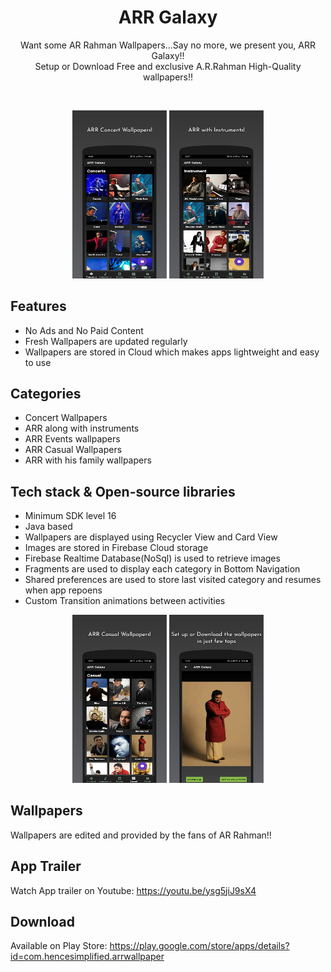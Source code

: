 <h1 align="center">ARR Galaxy</h1>

<p align="center">  
Want some AR Rahman Wallpapers...Say no more, we present you, ARR Galaxy!!</br>
Setup or Download Free and exclusive A.R.Rahman High-Quality wallpapers!!</br>
</p>
</br>

<p align="center">
  <img src="https://raw.githubusercontent.com/praveen05git/ArrGalaxy/master/screenshots/Arr1.png" width="30%" />
  <img src="https://raw.githubusercontent.com/praveen05git/ArrGalaxy/master/screenshots/Arr2.png" width="30%"/>
</p>

## Features
- No Ads and No Paid Content
- Fresh Wallpapers are updated regularly
- Wallpapers are stored in Cloud which makes apps lightweight and easy to use

## Categories
- Concert Wallpapers
- ARR along with instruments
- ARR Events wallpapers
- ARR Casual Wallpapers
- ARR with his family wallpapers

## Tech stack & Open-source libraries
- Minimum SDK level 16
- Java based
- Wallpapers are displayed using Recycler View and Card View
- Images are stored in Firebase Cloud storage
- Firebase Realtime Database(NoSql) is used to retrieve images
- Fragments are used to display each category in Bottom Navigation
- Shared preferences are used to store last visited category and resumes when app repoens
- Custom Transition animations between activities</br>

<p align="center">
  <img src="https://raw.githubusercontent.com/praveen05git/ArrGalaxy/master/screenshots/Arr3.png" width="30%" />
  <img src="https://raw.githubusercontent.com/praveen05git/ArrGalaxy/master/screenshots/Arr4.png" width="30%" />
</p>

## Wallpapers
Wallpapers are edited and provided by the fans of AR Rahman!!

## App Trailer
Watch App trailer on Youtube: https://youtu.be/ysg5jiJ9sX4

## Download
Available on Play Store: https://play.google.com/store/apps/details?id=com.hencesimplified.arrwallpaper
